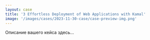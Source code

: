 ```yaml
---
layout: case
title: '3 Effortless Deployment of Web Applications with Kamal'
image: '/images/cases/2023-11-30-case/case-preview-img.png'
---
```


Описание вашего кейса здесь...
